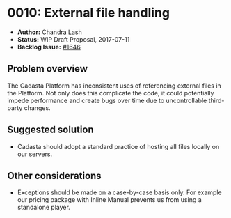 # 0010: External file handling

- **Author:** Chandra Lash
- **Status:** WIP Draft Proposal, 2017-07-11
- **Backlog Issue:** [#1646](https://github.com/Cadasta/cadasta-platform/issues/1646)


## Problem overview

The Cadasta Platform has inconsistent uses of referencing external files in the Platform. Not only does this complicate the code, it could potentially impede performance and create bugs over time due to uncontrollable third-party changes.


## Suggested solution

- Cadasta should adopt a standard practice of hosting all files locally on our servers.


## Other considerations

- Exceptions should be made on a case-by-case basis only. For example our pricing package with Inline Manual prevents us from using a standalone player.
